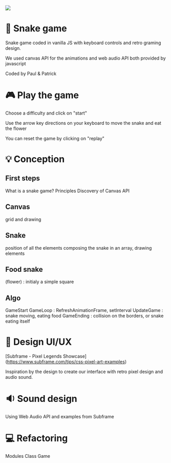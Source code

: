 <img src="https://img.shields.io/badge/JavaScript-F7DF1E?style=for-the-badge&logo=javascript&logoColor=black" />

# :snake: Snake game

Snake game coded in vanilla JS with keyboard controls and retro graming design.

We used canvas API for the animations and web audio API both provided by javascript

Coded by Paul & Patrick

# :video_game: Play the game

Choose a difficulty and click on "start"

Use the arrow key directions on your keyboard to move the snake and eat the flower

You can reset the game by clicking on "replay"

# :bulb: Conception

## First steps

What is a snake game? Principles
Discovery of Canvas API

## Canvas

grid and drawing  

## Snake

position of all the elements composing the snake in an array, drawing elements

## Food snake

(flower) : initialy a simple square

## Algo

GameStart
GameLoop : RefreshAnimationFrame, setInterval
UpdateGame : snake moving, eating food
GameEnding : collision on the borders, or snake eating itself


# :art: Design UI/UX

[Subframe - Pixel Legends Showcase]
(https://www.subframe.com/tips/css-pixel-art-examples)

Inspiration by the design to create our interface with retro pixel design and audio sound. 

# :sound: Sound design

Using Web Audio API and examples from Subframe

# :computer: Refactoring

Modules
Class Game
